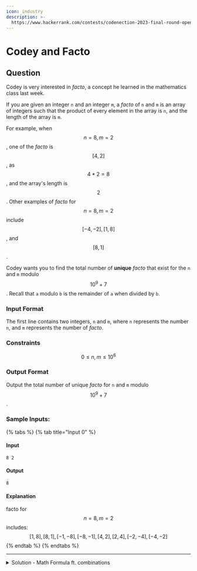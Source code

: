 ```yaml
---
icon: industry
description: >-
  https://www.hackerrank.com/contests/codenection-2023-final-round-open-category/challenges/cn-c9
---
```


# Codey and Facto

## Question

Codey is very interested in _facto_, a concept he learned in the mathematics class last week.

If you are given an integer `n` and an integer `m`, a _facto_ of `n` and `m` is an array of integers such that the product of every element in the array is `n`, and the length of the array is `m`.

For example, when $$n=8, m=2$$, one of the _facto_ is $$[4, 2]$$, as $$4 * 2 = 8$$, and the array's length is $$2$$. Other examples of _facto_ for  $$n=8,m=2$$include $$[-4,-2],[1,8]$$, and $$[8,1]$$.

Codey wants you to find the total number of **unique** _facto_ that exist for the `n` and `m` modulo $$10^9+7$$. Recall that `a` modulo `b` is the remainder of `a` when divided by `b`.

### Input Format

The first line contains two integers, `n` and `m`, where `n` represents the number `n`, and `m` represents the number of _facto_.

### Constraints

$$
0 \le n,m \le 10^6
$$

### Output Format

Output the total number of unique _facto_ for `n` and `m` modulo $$10^9 + 7$$.

### Sample Inputs:

{% tabs %}
{% tab title="Input 0" %}
#### Input

```
8 2
```

#### Output

```
8
```

#### Explanation

facto for $$n = 8, m=2$$ includes: $$[1,8],[8,1],[-1,-8],[-8,-1],[4,2],[2,4],[-2,-4],[-4,-2]$$
{% endtab %}
{% endtabs %}

***

<details>

<summary>Solution - Math Formula ft. combinations</summary>

Huge thanks to `_sheng_` from discord server, which gives the most important math formula for this question.

From his words, let n = 12, m = 10, first break down into factors with powers:

$$12 = 2^2 + 3^1$$

then, let $$n = p^a$$.

For each prime p with power a, we can use this formula below to find all the distribution of factors:

$$\sum {_{a+n-1}C_{n-1}}$$

For same examples, $$2^2$$ can be described as:

$$_{2+10-1}C_{10-1} = {_{11}C_9} =55$$

Meanwhile, $$3^1$$ can be described as:

$$_{1+10-1}C_{10-1} = {_{10}C_9} = 10$$

Multiply them together, $$55*10=550$$

Finally, as we have $$2^{n-1}$$ ways to arrange the remaining "1"s, so we calculate the permutation of that:

$$2^{10-1} = 512$$

Finally, multiply that number to get the final result: (mod it if needed)

$$550 * 512 = 281600$$

Feel free to use another example for that formula, so, all we need to do is convert this math formula into code.

Don't forget to MOD the answers owob!

Here's my code solution:

{% code overflow="wrap" lineNumbers="true" %}
```python
import math

MOD = 10**9 + 7

def fcm(m, n):
    MOD = 10**9 + 7
    
    def prime_factorize(x):
        factors = {}
        d = 2
        while d * d <= x:
            while x % d == 0:
                factors[d] = factors.get(d, 0) + 1
                x //= d
            d += 1
        if x > 1:
            factors[x] = factors.get(x, 0) + 1
        return factors

    prime_factors = prime_factorize(m)

    result = 1
    for prime, exponent in prime_factors.items():
        result *= math.comb(exponent + n - 1, n - 1)
        result %= MOD

    result *= pow(2, n - 1, MOD)
    result %= MOD

    return result

m, n = map(int, input().strip().split())
print(fcm(m, n))
```
{% endcode %}

Some people had proposed a recursive solution, but it will hit `recursive depth reached` error when n > 1000, so in this question, recursive method is not able to clear all test cases.

</details>
